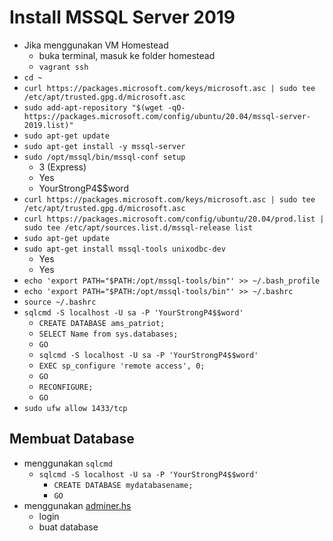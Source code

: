 # Install MSSQL Server 2019

- Jika menggunakan VM Homestead
  - buka terminal, masuk ke folder homestead
  - `vagrant ssh`
- `cd ~`
- `curl https://packages.microsoft.com/keys/microsoft.asc | sudo tee /etc/apt/trusted.gpg.d/microsoft.asc`
- `sudo add-apt-repository "$(wget -qO- https://packages.microsoft.com/config/ubuntu/20.04/mssql-server-2019.list)"`
- `sudo apt-get update`
- `sudo apt-get install -y mssql-server`
- `sudo /opt/mssql/bin/mssql-conf setup`
  - 3 (Express)
  - Yes
  - YourStrongP4$$word
- `curl https://packages.microsoft.com/keys/microsoft.asc | sudo tee /etc/apt/trusted.gpg.d/microsoft.asc`
- `curl https://packages.microsoft.com/config/ubuntu/20.04/prod.list | sudo tee /etc/apt/sources.list.d/mssql-release list`
- `sudo apt-get update`
- `sudo apt-get install mssql-tools unixodbc-dev`
  - Yes
  - Yes
- `echo 'export PATH="$PATH:/opt/mssql-tools/bin"' >> ~/.bash_profile`
- `echo 'export PATH="$PATH:/opt/mssql-tools/bin"' >> ~/.bashrc`
- `source ~/.bashrc`
- `sqlcmd -S localhost -U sa -P 'YourStrongP4$$word'`
  - `CREATE DATABASE ams_patriot;`
  - `SELECT Name from sys.databases;`
  - `GO`
  - `sqlcmd -S localhost -U sa -P 'YourStrongP4$$word'`
  - `EXEC sp_configure 'remote access', 0;`
  - `GO`
  - `RECONFIGURE;`
  - `GO`
- `sudo ufw allow 1433/tcp`

## Membuat Database

- menggunakan `sqlcmd`
  - `sqlcmd -S localhost -U sa -P 'YourStrongP4$$word'`
    - `CREATE DATABASE mydatabasename;`
    - `GO`
- menggunakan [adminer.hs](http://adminer.hs)
  - login
  - buat database
